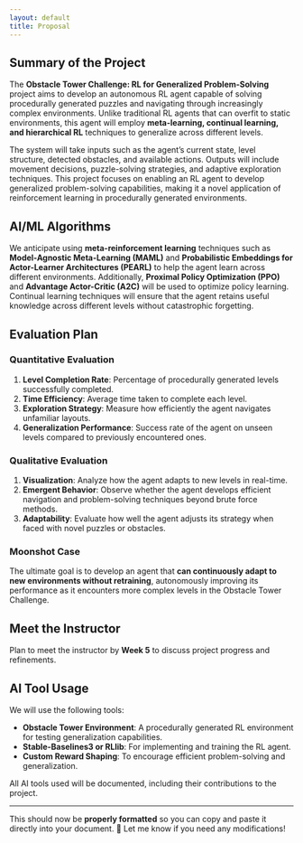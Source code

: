 ```yaml
---
layout: default
title: Proposal
---
```

## Summary of the Project

The **Obstacle Tower Challenge: RL for Generalized Problem-Solving** project aims to develop an autonomous RL agent capable of solving procedurally generated puzzles and navigating through increasingly complex environments. Unlike traditional RL agents that can overfit to static environments, this agent will employ **meta-learning, continual learning, and hierarchical RL** techniques to generalize across different levels.

The system will take inputs such as the agent’s current state, level structure, detected obstacles, and available actions. Outputs will include movement decisions, puzzle-solving strategies, and adaptive exploration techniques. This project focuses on enabling an RL agent to develop generalized problem-solving capabilities, making it a novel application of reinforcement learning in procedurally generated environments.

## AI/ML Algorithms

We anticipate using **meta-reinforcement learning** techniques such as **Model-Agnostic Meta-Learning (MAML)** and **Probabilistic Embeddings for Actor-Learner Architectures (PEARL)** to help the agent learn across different environments. Additionally, **Proximal Policy Optimization (PPO)** and **Advantage Actor-Critic (A2C)** will be used to optimize policy learning. Continual learning techniques will ensure that the agent retains useful knowledge across different levels without catastrophic forgetting.

## Evaluation Plan

### Quantitative Evaluation
1. **Level Completion Rate**: Percentage of procedurally generated levels successfully completed.
2. **Time Efficiency**: Average time taken to complete each level.
3. **Exploration Strategy**: Measure how efficiently the agent navigates unfamiliar layouts.
4. **Generalization Performance**: Success rate of the agent on unseen levels compared to previously encountered ones.

### Qualitative Evaluation
1. **Visualization**: Analyze how the agent adapts to new levels in real-time.
2. **Emergent Behavior**: Observe whether the agent develops efficient navigation and problem-solving techniques beyond brute force methods.
3. **Adaptability**: Evaluate how well the agent adjusts its strategy when faced with novel puzzles or obstacles.

### Moonshot Case
The ultimate goal is to develop an agent that **can continuously adapt to new environments without retraining**, autonomously improving its performance as it encounters more complex levels in the Obstacle Tower Challenge.

## Meet the Instructor
Plan to meet the instructor by **Week 5** to discuss project progress and refinements.

## AI Tool Usage
We will use the following tools:
- **Obstacle Tower Environment**: A procedurally generated RL environment for testing generalization capabilities.
- **Stable-Baselines3 or RLlib**: For implementing and training the RL agent.
- **Custom Reward Shaping**: To encourage efficient problem-solving and generalization.

All AI tools used will be documented, including their contributions to the project.

---

This should now be **properly formatted** so you can copy and paste it directly into your document. 🚀 Let me know if you need any modifications!
